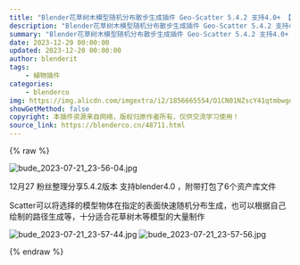 ```yaml
---
title: "Blender花草树木模型随机分布散步生成插件 Geo-Scatter 5.4.2 支持4.0+ 【资产可在网站下载】 Geo-Scatter 5.4.2"
description: "Blender花草树木模型随机分布散步生成插件 Geo-Scatter 5.4.2 支持4.0+ 【资产可在网站下载】 Geo-Scatter 5.4.2"
summary: "Blender花草树木模型随机分布散步生成插件 Geo-Scatter 5.4.2 支持4.0+ 【资产可在网站下载】 Geo-Scatter 5.4.2"
date: 2023-12-20 00:00:00
updated: 2023-12-20 00:00:00
author: blenderit
tags: 
    - 植物插件
categories:
    - blenderco
img: https://img.alicdn.com/imgextra/i2/1856665554/O1CN01NZscY41qtmbwgq9z9_!!1856665554.jpg
showGetMethod: false
copyright: 本插件资源来自网络，版权归原作者所有，仅供交流学习使用！
source_link: https://blenderco.cn/48711.html
---
```


{% raw %}
<p><img class="aligncenter" src="https://img.alicdn.com/imgextra/i2/1856665554/O1CN01NZscY41qtmbwgq9z9_!!1856665554.jpg" alt="bude_2023-07-21_23-56-04.jpg"></p><p>12月27 粉丝整理分享5.4.2版本 支持blender4.0 ，附带打包了6个资产库文件</p><p>Scatter可以将选择的模型物体在指定的表面快速随机分布生成，也可以根据自己绘制的路径生成等，十分适合花草树木等模型的大量制作</p><p><img class="aligncenter" src="https://img.alicdn.com/imgextra/i4/1856665554/O1CN01nMOoiX1qtmbyE8C0A_!!1856665554.jpg" alt="bude_2023-07-21_23-57-44.jpg"> <img class="aligncenter" src="https://img.alicdn.com/imgextra/i2/1856665554/O1CN015i2F9I1qtmbum5mtj_!!1856665554.jpg" alt="bude_2023-07-21_23-57-56.jpg"></p>
<div style="display: none">blenderco</div>
{% endraw %}